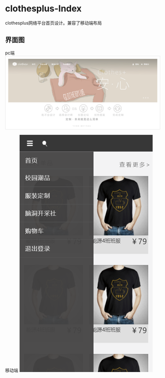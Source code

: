 # clothesplus-Index
clothesplus网络平台首页设计。兼容了移动端布局
## 界面图

pc端
![index](https://github.com/Rndlab/clothesplus-Index/blob/gh-pages/img/screen.png)

移动端
![index](https://github.com/Rndlab/clothesplus-Index/blob/gh-pages/img/mb.png)
